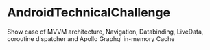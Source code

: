 # AndroidTechnicalChallenge 

Show case of MVVM architecture, Navigation, Databinding, LiveData, coroutine dispatcher and Apollo Graphql in-memory Cache